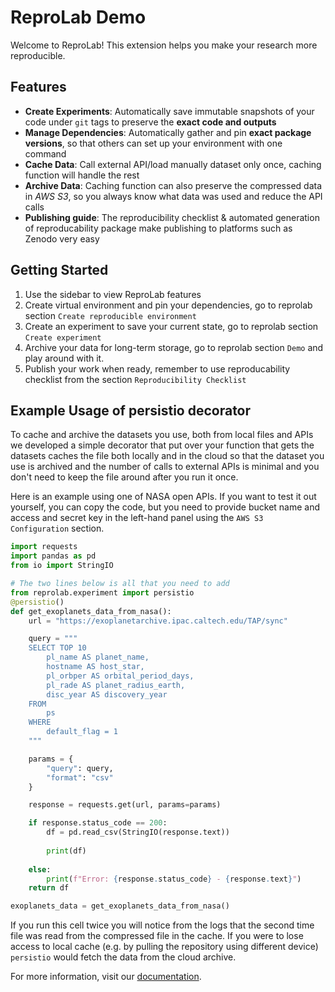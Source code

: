 # ReproLab Demo

Welcome to ReproLab! This extension helps you make your research more reproducible.

## Features

- **Create Experiments**: Automatically save immutable snapshots of your code under `git` tags to preserve the **exact code and outputs**
- **Manage Dependencies**: Automatically gather and pin **exact package versions**, so that others can set up your environment with one command
- **Cache Data**: Call external API/load manually dataset only once, caching function will handle the rest
- **Archive Data**: Caching function can also preserve the compressed data in *AWS S3*, so you always know what data was used and reduce the API calls
- **Publishing guide**: The reproducibility checklist & automated generation of reproducability package make publishing to platforms such as Zenodo very easy

## Getting Started

1. Use the sidebar to view ReproLab features
2. Create virtual environment and pin your dependencies, go to reprolab section `Create reproducible environment` 
3. Create an experiment to save your current state, go to reprolab section `Create experiment`
4. Archive your data for long-term storage, go to reprolab section `Demo` and play around with it.
5. Publish your work when ready, remember to use reproducability checklist from the section `Reproducibility Checklist`

## Example Usage of persistio decorator

To cache and archive the datasets you use, both from local files and APIs we developed a simple decorator that put over your function that gets the datasets caches the file both locally and in the cloud so that the dataset you use is archived and the number of calls to external APIs is minimal and you don't need to keep the file around after you run it once.

Here is an example using one of NASA open APIs. If you want to test it out yourself, you can copy the code, but you need to provide bucket name and access and secret key in the left-hand panel using the `AWS S3 Configuration` section.

```python
import requests
import pandas as pd
from io import StringIO

# The two lines below is all that you need to add
from reprolab.experiment import persistio
@persistio()
def get_exoplanets_data_from_nasa():
    url = "https://exoplanetarchive.ipac.caltech.edu/TAP/sync"

    query = """
    SELECT TOP 10
        pl_name AS planet_name,
        hostname AS host_star,
        pl_orbper AS orbital_period_days,
        pl_rade AS planet_radius_earth,
        disc_year AS discovery_year
    FROM
        ps
    WHERE
        default_flag = 1
    """

    params = {
        "query": query,
        "format": "csv"
    }

    response = requests.get(url, params=params)

    if response.status_code == 200:
        df = pd.read_csv(StringIO(response.text))
        
        print(df)
        
    else:
        print(f"Error: {response.status_code} - {response.text}")
    return df

exoplanets_data = get_exoplanets_data_from_nasa()
```

If you run this cell twice you will notice from the logs that the second time file was read from the compressed file in the cache. If you were to lose access to local cache (e.g. by pulling the repository using different device) `persistio` would fetch the data from the cloud archive.


For more information, visit our [documentation](https://github.com/your-repo/reprolab).
